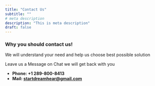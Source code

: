 ```yaml
---
title: "Contact Us"
subtitle: ""
# meta description
description: "This is meta description"
draft: false
---
```


### Why you should contact us!

We will understand your need and help us choose best possible solution

Leave us a Message on Chat we will get back with you

- **Phone: +1 289-800-8413**
- **Mail: startdreamhear@gmail.com**
